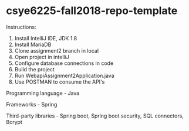 # csye6225-fall2018-repo-template

Instructions:
1. Install IntelliJ IDE, JDK 1.8
2. Install MariaDB
3. Clone assignment2 branch in local
4. Open project in intelliJ
5. Configure database connections in code
6. Build the project
7. Run WebapiAssignment2Application.java
8. Use POSTMAN to consume the API's
 
 
Programming language - Java

Frameworks - Spring

Third-party libraries - Spring boot, Spring boot security, SQL connectors, Bcrypt
